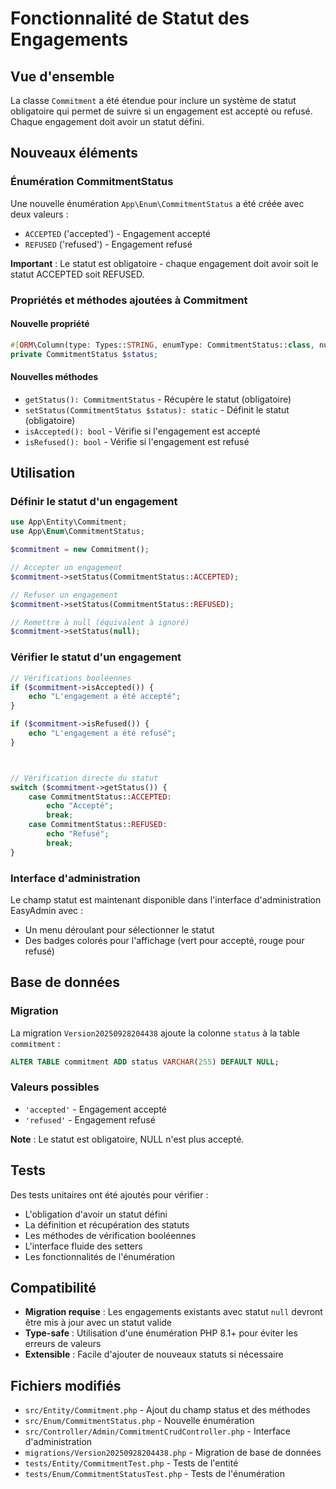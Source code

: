 # Fonctionnalité de Statut des Engagements

## Vue d'ensemble

La classe `Commitment` a été étendue pour inclure un système de statut obligatoire qui permet de suivre si un engagement est accepté ou refusé. Chaque engagement doit avoir un statut défini.

## Nouveaux éléments

### Énumération CommitmentStatus

Une nouvelle énumération `App\Enum\CommitmentStatus` a été créée avec deux valeurs :

- `ACCEPTED` ('accepted') - Engagement accepté
- `REFUSED` ('refused') - Engagement refusé

**Important** : Le statut est obligatoire - chaque engagement doit avoir soit le statut ACCEPTED soit REFUSED.

### Propriétés et méthodes ajoutées à Commitment

#### Nouvelle propriété
```php
#[ORM\Column(type: Types::STRING, enumType: CommitmentStatus::class, nullable: false)]
private CommitmentStatus $status;
```

#### Nouvelles méthodes
- `getStatus(): CommitmentStatus` - Récupère le statut (obligatoire)
- `setStatus(CommitmentStatus $status): static` - Définit le statut (obligatoire)
- `isAccepted(): bool` - Vérifie si l'engagement est accepté
- `isRefused(): bool` - Vérifie si l'engagement est refusé

## Utilisation

### Définir le statut d'un engagement

```php
use App\Entity\Commitment;
use App\Enum\CommitmentStatus;

$commitment = new Commitment();

// Accepter un engagement
$commitment->setStatus(CommitmentStatus::ACCEPTED);

// Refuser un engagement
$commitment->setStatus(CommitmentStatus::REFUSED);

// Remettre à null (équivalent à ignoré)
$commitment->setStatus(null);
```

### Vérifier le statut d'un engagement

```php
// Vérifications booléennes
if ($commitment->isAccepted()) {
    echo "L'engagement a été accepté";
}

if ($commitment->isRefused()) {
    echo "L'engagement a été refusé";
}



// Vérification directe du statut
switch ($commitment->getStatus()) {
    case CommitmentStatus::ACCEPTED:
        echo "Accepté";
        break;
    case CommitmentStatus::REFUSED:
        echo "Refusé";
        break;
}
```

### Interface d'administration

Le champ statut est maintenant disponible dans l'interface d'administration EasyAdmin avec :
- Un menu déroulant pour sélectionner le statut
- Des badges colorés pour l'affichage (vert pour accepté, rouge pour refusé)

## Base de données

### Migration
La migration `Version20250928204438` ajoute la colonne `status` à la table `commitment` :

```sql
ALTER TABLE commitment ADD status VARCHAR(255) DEFAULT NULL;
```

### Valeurs possibles
- `'accepted'` - Engagement accepté
- `'refused'` - Engagement refusé

**Note** : Le statut est obligatoire, NULL n'est plus accepté.

## Tests

Des tests unitaires ont été ajoutés pour vérifier :
- L'obligation d'avoir un statut défini
- La définition et récupération des statuts
- Les méthodes de vérification booléennes
- L'interface fluide des setters
- Les fonctionnalités de l'énumération

## Compatibilité

- **Migration requise** : Les engagements existants avec statut `null` devront être mis à jour avec un statut valide
- **Type-safe** : Utilisation d'une énumération PHP 8.1+ pour éviter les erreurs de valeurs
- **Extensible** : Facile d'ajouter de nouveaux statuts si nécessaire

## Fichiers modifiés

- `src/Entity/Commitment.php` - Ajout du champ status et des méthodes
- `src/Enum/CommitmentStatus.php` - Nouvelle énumération
- `src/Controller/Admin/CommitmentCrudController.php` - Interface d'administration
- `migrations/Version20250928204438.php` - Migration de base de données
- `tests/Entity/CommitmentTest.php` - Tests de l'entité
- `tests/Enum/CommitmentStatusTest.php` - Tests de l'énumération
